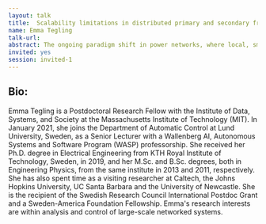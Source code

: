 ```yaml
---
layout: talk
title:  Scalability limitations in distributed primary and secondary frequency control
name: Emma Tegling 
talk-url: 
abstract: The ongoing paradigm shift in power networks, where local, small-scale generation resources are increasingly replacing large-scale centralized power plants, will both enable and require frequency control schemes to be distributed and scalable.  In this talk, we will model prototypical power system dynamics and take a closer look at distributed primary and secondary frequency controllers from a performance perspective. Specifically, we will highlight situations where a uniform performance bound in terms of, for example, expected frequency deviations, cannot be maintained as the number of nodes (generators) grows. In other words, where there are fundamental limitations to the controllers’ scalability. We will discuss how these limitations depend on the network topology, the availability and quality of measurement signals, and, in the case of secondary frequency control, the degree of controller centralization.
invited: yes
session: invited-1
---
```


## Bio:
Emma Tegling is a Postdoctoral Research Fellow with the Institute of Data, Systems, and Society at the Massachusetts Institute of Technology (MIT). In January 2021, she joins the Department of Automatic Control at Lund University, Sweden, as a Senior Lecturer with a Wallenberg AI, Autonomous Systems and Software Program (WASP) professorship. She received her Ph.D. degree in Electrical Engineering from KTH Royal Institute of Technology, Sweden, in 2019, and her M.Sc. and B.Sc. degrees, both in Engineering Physics, from the same institute in 2013 and 2011, respectively. She has also spent time as a visiting researcher at Caltech, the Johns Hopkins University, UC Santa Barbara and the University of Newcastle. She is the recipient of the Swedish Research Council International Postdoc Grant and a Sweden-America Foundation Fellowship. Emma's research interests are within analysis and control of large-scale networked systems. 
